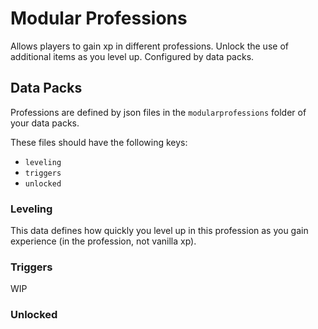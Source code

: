 # Modular Professions

Allows players to gain xp in different professions. Unlock the use of additional items as you level up. Configured by data packs. 


## Data Packs

Professions are defined by json files in the `modularprofessions` folder of your data packs. 

These files should have the following keys:

- `leveling`
- `triggers`
- `unlocked`

### Leveling

This data defines how quickly you level up in this profession as you gain experience (in the profession, not vanilla xp). 

### Triggers 

WIP

### Unlocked

